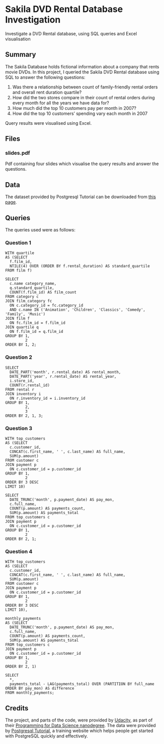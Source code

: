 # Sakila DVD Rental Database Investigation

Investigate a DVD Rental database, using SQL queries and Excel visualisation

## Summary

The Sakila Database holds fictional information about a company that rents movie DVDs. In this project, I queried the Sakila DVD Rental database using SQL to answer the following questions:

1. Was there a relationship between count of family-friendly rental orders and overall rent duration quartile?
2. How did the two stores compare in their count of rental orders during every month for all the years we have data for?
3. How much did the top 10 customers pay per month in 2007?
4. How did the top 10 customers’ spending vary each month in 2007

Query results were visualised using Excel.

## Files

### slides.pdf

Pdf containing four slides which visualise the query results and answer the questions.

## Data

The dataset provided by Postgresql Tutorial can be downloaded from [this page](https://www.postgresqltutorial.com/postgresql-sample-database/).

## Queries

The queries used were as follows:

### Question 1
```
WITH quartile
AS (SELECT
  f.film_id,
  NTILE(4) OVER (ORDER BY f.rental_duration) AS standard_quartile
FROM film f)

SELECT
  c.name category_name,
  q.standard_quartile,
  COUNT(f.film_id) AS film_count
FROM category c
JOIN film_category fc
  ON c.category_id = fc.category_id
  AND c.name IN ('Animation', 'Children', 'Classics', 'Comedy', 'Family', 'Music')
JOIN film f
  ON fc.film_id = f.film_id
JOIN quartile q
  ON f.film_id = q.film_id
GROUP BY 1,
         2
ORDER BY 1, 2;
```

### Question 2
```
SELECT
  DATE_PART('month', r.rental_date) AS rental_month,
  DATE_PART('year', r.rental_date) AS rental_year,
  i.store_id,
  COUNT(r.rental_id)
FROM rental r
JOIN inventory i
  ON r.inventory_id = i.inventory_id
GROUP BY 1,
         2,
         3
ORDER BY 2, 1, 3;
```

### Question 3
```
WITH top_customers
AS (SELECT
  c.customer_id,
  CONCAT(c.first_name, ' ', c.last_name) AS full_name,
  SUM(p.amount)
FROM customer c
JOIN payment p
  ON c.customer_id = p.customer_id
GROUP BY 1,
         2
ORDER BY 3 DESC
LIMIT 10)

SELECT
  DATE_TRUNC('month', p.payment_date) AS pay_mon,
  c.full_name,
  COUNT(p.amount) AS payments_count,
  SUM(p.amount) AS payments_total
FROM top_customers c
JOIN payment p
  ON c.customer_id = p.customer_id
GROUP BY 1,
         2
ORDER BY 2, 1;
```

### Question 4
```
WITH top_customers
AS (SELECT
  c.customer_id,
  CONCAT(c.first_name, ' ', c.last_name) AS full_name,
  SUM(p.amount)
FROM customer c
JOIN payment p
  ON c.customer_id = p.customer_id
GROUP BY 1,
         2
ORDER BY 3 DESC
LIMIT 10),

monthly_payments
AS (SELECT
  DATE_TRUNC('month', p.payment_date) AS pay_mon,
  c.full_name,
  COUNT(p.amount) AS payments_count,
  SUM(p.amount) AS payments_total
FROM top_customers c
JOIN payment p
  ON c.customer_id = p.customer_id
GROUP BY 1,
         2
ORDER BY 2, 1)

SELECT
  *,
  payments_total - LAG(payments_total) OVER (PARTITION BY full_name ORDER BY pay_mon) AS difference
FROM monthly_payments;
```

## Credits
The project, and parts of the code, were provided by [Udacity](https://www.udacity.com), as part of their [Programming for Data Science nanodegree](https://www.udacity.com/course/programming-for-data-science-nanodegree--nd104). The data were provided by [Postgresql Tutorial](https://www.postgresqltutorial.com/postgresql-sample-database/), a training website which helps people get started with PostgreSQL quickly and effectively.
